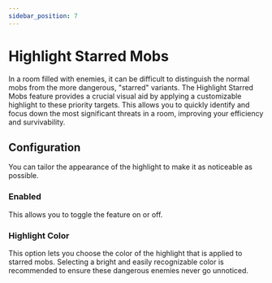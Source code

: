 ```yaml
---
sidebar_position: 7
---
```


# Highlight Starred Mobs

In a room filled with enemies, it can be difficult to distinguish the normal mobs from the more dangerous, "starred" variants. The Highlight Starred Mobs feature provides a crucial visual aid by applying a customizable highlight to these priority targets. This allows you to quickly identify and focus down the most significant threats in a room, improving your efficiency and survivability.

## Configuration

You can tailor the appearance of the highlight to make it as noticeable as possible.

### Enabled
This allows you to toggle the feature on or off.

### Highlight Color
This option lets you choose the color of the highlight that is applied to starred mobs. Selecting a bright and easily recognizable color is recommended to ensure these dangerous enemies never go unnoticed.